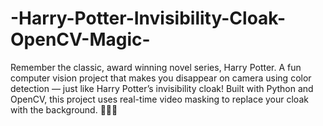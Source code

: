 # -Harry-Potter-Invisibility-Cloak-OpenCV-Magic-
Remember the classic, award winning novel series, Harry Potter.
A fun computer vision project that makes you disappear on camera using color detection — just like Harry Potter’s invisibility cloak! Built with Python and OpenCV, this project uses real-time video masking to replace your cloak with the background. 🧙‍♂️✨
